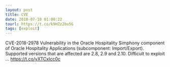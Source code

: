 ```yaml
---
layout: post
title: CVE
date: 2018-07-18 01:00:22
tourl: https://t.co/k9HZz2bu5G
tags: [exploit]
---
```

CVE-2018-2978 Vulnerability in the Oracle Hospitality Simphony component of Oracle Hospitality Applications (subcomponent: Import/Export). Supported versions that are affected are 2.8, 2.9 and 2.10. Difficult to exploit ... https://t.co/yXTCxIcc0c